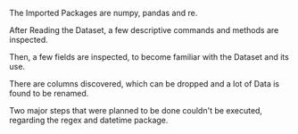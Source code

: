 The Imported Packages are numpy, pandas and re.

After Reading the Dataset, a few descriptive commands and methods are inspected.

Then, a few fields are inspected, to become familiar with the Dataset and its use.

There are columns discovered, which can be dropped and a lot of Data is found to be renamed.

Two major steps that were planned to be done couldn't be executed, regarding the regex and
datetime package.